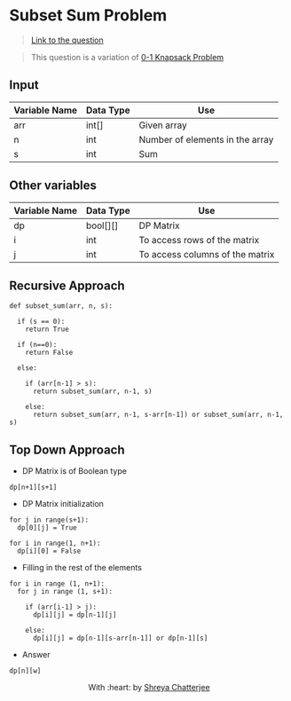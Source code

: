 # Subset Sum Problem

> [Link to the question](https://www.geeksforgeeks.org/subset-sum-problem-dp-25/)

> This question is a variation of [0-1 Knapsack Problem](https://github.com/Shreya549/last-minute-dsa/blob/main/Dynamic%20Programming/0-1-Knapsack.md)
## Input
| Variable Name | Data Type | Use | 
|---- | ----- | ----- |
| arr | int[] | Given array |
| n | int | Number of elements in the array |
| s | int | Sum |

## Other variables
| Variable Name | Data Type | Use | 
|---- | ----- | ----- |
| dp | bool[][] | DP Matrix |
| i | int | To access rows of the matrix |
| j | int | To access columns of the matrix |

## Recursive Approach
```	
def subset_sum(arr, n, s):

  if (s == 0):
    return True
    
  if (n==0):
    return False
    
  else:
  
    if (arr[n-1] > s):
      return subset_sum(arr, n-1, s)
      
    else:
      return subset_sum(arr, n-1, s-arr[n-1]) or subset_sum(arr, n-1, s)
```

## Top Down Approach

- DP Matrix is of Boolean type

`dp[n+1][s+1]`

- DP Matrix initialization

```
for j in range(s+1):
  dp[0][j] = True
  
for i in range(1, n+1):
  dp[i][0] = False
```

- Filling in the rest of the elements

```
for i in range (1, n+1):
  for j in range (1, s+1):
  
    if (arr[i-1] > j):
      dp[i][j] = dp[n-1][j]
      
    else:
      dp[i][j] = dp[n-1][s-arr[n-1]] or dp[n-1][s]
```

- Answer

`dp[n][w]`

<p align="center">
	With :heart: by <a href="https://github.com/Shreya549" target="_blank">Shreya Chatterjee</a>
</p>
